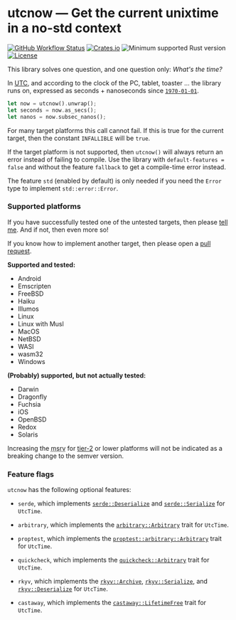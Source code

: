 # utcnow — Get the current unixtime in a no-std context

[![GitHub Workflow Status](https://img.shields.io/github/workflow/status/Kijewski/utcnow/CI?logo=github)](https://github.com/Kijewski/utcnow/actions/workflows/ci.yml)
[![Crates.io](https://img.shields.io/crates/v/utcnow?logo=rust)](https://crates.io/crates/utcnow)
![Minimum supported Rust version](https://img.shields.io/badge/rustc-1.48-important?logo=rust "Minimum Supported Rust Version")
[![License](https://img.shields.io/crates/l/utcnow?color=informational&logo=apache)](/LICENSE.md)

This library solves one question, and one question only: *What's the time?*

In [UTC](https://en.wikipedia.org/w/index.php?title=Coordinated_Universal_Time&oldid=1099753328 "Coordinated Universal Time"), and
according to the clock of the PC, tablet, toaster … the library runs on,
expressed as seconds + nanoseconds since [`1970-01-01`](https://en.wikipedia.org/w/index.php?title=Unix_time&oldid=1099912565 "Unix time").

```rust
let now = utcnow().unwrap();
let seconds = now.as_secs();
let nanos = now.subsec_nanos();
```

For many target platforms this call cannot fail.
If this is true for the current target, then the constant `INFALLIBLE` will be `true`.

If the target platform is not supported, then `utcnow()` will always return an error instead of failing to compile.
Use the library with `default-features = false` and without the feature `fallback` to get a compile-time error instead.

The feature `std` (enabled by default) is only needed if you need the `Error` type to implement `std::error::Error`.

### Supported platforms

If you have successfully tested one of the untested targets, then please [tell me](https://github.com/Kijewski/utcnow/issues).
And if not, then even more so!

If you know how to implement another target, then please open a [pull request](https://github.com/Kijewski/utcnow/pulls).

**Supported and tested:**

* Android
* Emscripten
* FreeBSD
* Haiku
* Illumos
* Linux
* Linux with Musl
* MacOS
* NetBSD
* WASI
* wasm32
* Windows

**(Probably) supported, but not actually tested:**

* Darwin
* Dragonfly
* Fuchsia
* iOS
* OpenBSD
* Redox
* Solaris

Increasing the <abbr title="Minimum Supported Rust Version">msrv</abbr> for [tier-2](https://doc.rust-lang.org/nightly/rustc/platform-support.html) or
lower platforms will not be indicated as a breaking change to the semver version.

### Feature flags

`utcnow` has the following optional features:

* `serde`, which implements [`serde::Deserialize`](https://docs.rs/serde/1/serde/trait.Deserialize.html)
   and [`serde::Serialize`](https://docs.rs/serde/1/serde/trait.Serialize.html) for `UtcTime`.

* `arbitrary`, which implements the [`arbitrary::Arbitrary`](https://docs.rs/arbitrary/1/arbitrary/trait.Arbitrary.html) trait for `UtcTime`.

* `proptest`, which implements the [`proptest::arbitrary::Arbitrary`](https://docs.rs/proptest/1/proptest/arbitrary/trait.Arbitrary.html) trait for `UtcTime`.

* `quickcheck`, which implements the [`quickcheck::Arbitrary`](https://docs.rs/quickcheck/1/quickcheck/trait.Arbitrary.html) trait for `UtcTime`.

* `rkyv`, which implements the [`rkyv::Archive`](https://docs.rs/rkyv/0.7/rkyv/trait.Archive.html),
  [`rkyv::Serialize`](https://docs.rs/rkyv/0.7/rkyv/trait.Serialize.html),
  and [`rkyv::Deserialize`](https://docs.rs/rkyv/0.7/rkyv/trait.Deserialize.html) for `UtcTime`.

* `castaway`, which implements the [`castaway::LifetimeFree`](https://docs.rs/castaway/0.2/castaway/trait.LifetimeFree.html)
  trait for `UtcTime`.

